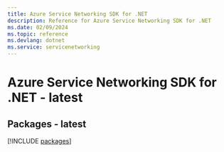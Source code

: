 ```yaml
---
title: Azure Service Networking SDK for .NET
description: Reference for Azure Service Networking SDK for .NET
ms.date: 02/09/2024
ms.topic: reference
ms.devlang: dotnet
ms.service: servicenetworking
---
```

# Azure Service Networking SDK for .NET - latest
## Packages - latest
[!INCLUDE [packages](service-networking-index.md)]
